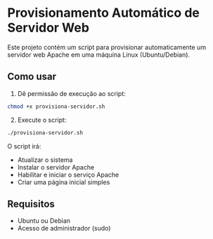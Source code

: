 # Provisionamento Automático de Servidor Web

Este projeto contém um script para provisionar automaticamente um servidor web Apache em uma máquina Linux (Ubuntu/Debian).

## Como usar

1. Dê permissão de execução ao script:

```bash
chmod +x provisiona-servidor.sh
```

2. Execute o script:

```bash
./provisiona-servidor.sh
```

O script irá:
- Atualizar o sistema
- Instalar o servidor Apache
- Habilitar e iniciar o serviço Apache
- Criar uma página inicial simples

## Requisitos
- Ubuntu ou Debian
- Acesso de administrador (sudo)
